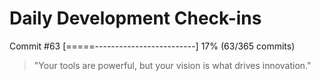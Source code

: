 # Daily Development Check-ins

Commit #63
[=====-------------------------] 17% (63/365 commits)

> "Your tools are powerful, but your vision is what drives innovation."